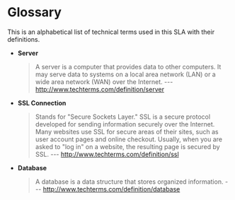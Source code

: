 # Glossary

This is an alphabetical list of technical terms used in this SLA with their definitions.

- __Server__
	> A server is a computer that provides data to other computers. It may serve data to systems on a local area network (LAN) or a wide area network (WAN) over the Internet.
	> --- http://www.techterms.com/definition/server

- __SSL Connection__
	> Stands for "Secure Sockets Layer." SSL is a secure protocol developed for sending information securely over the Internet. Many websites use SSL for secure areas of their sites, such as user account pages and online checkout. Usually, when you are asked to "log in" on a website, the resulting page is secured by SSL.
	> --- http://www.techterms.com/definition/ssl

- __Database__
	> A database is a data structure that stores organized information. 
	> --- http://www.techterms.com/definition/database